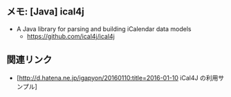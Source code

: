 ## メモ: [Java] ical4j


* A Java library for parsing and building iCalendar data models
  * https://github.com/ical4j/ical4j


## 関連リンク


* [http://d.hatena.ne.jp/igapyon/20160110:title=2016-01-10 iCal4J の利用サンプル]

